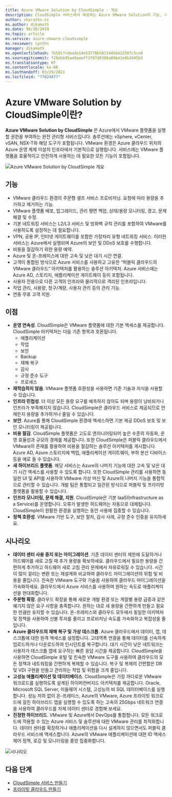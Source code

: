 ```yaml
---
title: Azure VMware Solution by CloudSimple - 개요
description: CloudSimple 서비스에서 제공하는 Azure VMware Solution의 기능, 시나리오, 기능에 대해 알아봅니다.
author: sharaths-cs
ms.author: dikamath
ms.date: 08/20/2019
ms.topic: article
ms.service: azure-vmware-cloudsimple
ms.reviewer: cynthn
manager: dikamath
ms.openlocfilehash: 7b5017cdeade14e53778b58154456412507c5ce8
ms.sourcegitcommit: f28ebb95ae9aaaff3f87d8388a09b41e0b3445b5
ms.translationtype: HT
ms.contentlocale: ko-KR
ms.lasthandoff: 03/29/2021
ms.locfileid: "77024877"
---
```

# <a name="what-is-azure-vmware-solution-by-cloudsimple"></a>Azure VMware Solution by CloudSimple이란?

**Azure VMware Solution by CloudSimple** 은 Azure에서 VMware 플랫폼을 실행할 권한을 부여하는 완전 관리형 서비스입니다. 솔루션에는 vSphere, vCenter, vSAN, NSX-T와 해당 도구가 포함됩니다. VMware 환경은 Azure 클라우드 위치의 Azure 운영 체제 미설치 인프라에서 기본적으로 실행됩니다. 서비스에는 VMware 플랫폼을 효율적이고 안전하게 사용하는 데 필요한 모든 기능이 포함됩니다.

![Azure VMware Solution by CloudSimple 개요](media/azure-vmware-solution-by-cloudsimple.png)

## <a name="features"></a>기능

* VMware 클라우드 환경의 주문형 셀프 서비스 프로비저닝. 요청에 따라 용량을 추가하고 제거하는 기능.
* VMware 플랫폼 배포, 업그레이드, 관리 평면 백업, 상태/용량 모니터링, 경고, 문제 해결 및 수정.
* 기본 네트워킹 서비스는 L2/L3 서비스 및 방화벽 규칙 관리를 포함하여 VMware를 사용하도록 설정하는 데 필요합니다.
* VPN, 공용 IP, 인터넷 게이트웨이를 포함한 가장자리 유형 네트워킹 서비스. 이러한 서비스는 Azure에서 실행되며 Azure의 보안 및 DDoS 보호를 수행합니다.
* 비용을 절감하기 위한 용량 예약.
* Azure 및 온-프레미스에 대한 고속 및 낮은 대기 시간 연결.
* 고객이 통합된 방식으로 Azure 서비스를 사용하고 고유한 “퍼블릭 클라우드의 VMware 클라우드” 아키텍처를 활용하는 솔루션 아키텍처. Azure 서비스에는 Azure AD, 스토리지, 애플리케이션 게이트웨이 등이 포함됩니다.
* 사용자 전용으로 다른 고객의 인프라와 물리적으로 격리된 인프라입니다.
* 작업 관리, 사용량, 청구/계량, 사용자 관리 등의 관리 기능.
* 연중 무휴 고객 지원.

## <a name="benefits"></a>이점

* **운영 연속성**. CloudSimple은 VMware 플랫폼에 대한 기본 액세스를 제공합니다. CloudSimple 아키텍처는 다음 기존 항목과 호환됩니다.
    * 애플리케이션
    * 작업
    * 보안
    * Backup
    * 재해 복구
    * 감사
    * 규정 준수 도구
    * 프로세스
* **재학습하지 않음**. VMware 플랫폼 호환성을 사용하면 기존 기술과 지식을 사용할 수 있습니다.
* **인프라 민첩성**. 더 이상 모든 용량 요구를 예측하지 않아도 되며 용량이 낭비되거나 인프라가 부족해지지 않습니다. CloudSimple은 클라우드 서비스로 제공되므로 언제든지 용량을 추가하거나 줄일 수 있습니다.
* **보안**. Azure를 통해 CloudSimple 환경에 액세스하면 기본 제공 DDoS 보호 및 보안 모니터링이 제공됩니다.
* **비용 절감**. CloudSimple 플랫폼은 고도로 엔지니어링되어 높은 수준의 자동화, 운영 효율성과 규모의 경제를 제공합니다. 또한 CloudSimple은 퍼블릭 클라우드에서 VMware의 존재를 활용하여 비용을 절감하는 솔루션 아키텍처를 게시합니다. Azure AD, Azure 스토리지에 백업, 애플리케이션 게이트웨이, 부하 분산 디바이스 등을 예로 들 수 있습니다.
* **새 하이브리드 플랫폼**. 해당 서비스는 Azure의 나머지 기능에 대한 고속 및 낮은 대기 시간 액세스를 사용할 수 있도록 합니다. 또한 CloudSimple 관리를 사용하면 동일한 UI 및 API를 사용하여 VMware 가상 머신 및 Azure의 나머지 기능을 통합적으로 관리할 수 있습니다. 개발 팀은 통합되고 일관된 방식으로 퍼블릭 및 프라이빗 플랫폼을 활용할 수 있습니다.
* **인프라 모니터링, 문제 해결, 지원**. CloudSimple은 기본 IaaS(Infrastructure as a Service)를 운영합니다. 오류가 발생한 하드웨어는 자동으로 대체됩니다. CloudSimple이 원활한 환경을 실행하는 동안 사용에 집중할 수 있습니다.
* **정책 호환성**. VMware 기반 도구, 보안 절차, 감사 사례, 규정 준수 인증을 유지하세요.

## <a name="scenarios"></a>시나리오

* **데이터 센터 사용 중지 또는 마이그레이션**. 기존 데이터 센터의 제한에 도달하거나 하드웨어를 새로 고칠 때 추가 용량을 확보하세요. 클라우드에서 필요한 용량을 간편하게 추가하고 하드웨어 새로 고침 관리 문제에서 자유로워질 수 있습니다. 시간이 많이 걸리는 변환 또는 재설계와 비교하여 클라우드 마이그레이션의 위험 및 비용을 줄입니다. 친숙한 VMware 도구와 기술을 사용하여 클라우드 마이그레이션을 가속화하세요. 클라우드에서 Azure 서비스를 사용하여 원하는 속도로 애플리케이션을 현대화합니다.
* **주문형 확장**. 클라우드 확장을 통해 새로운 개발 환경 또는 계절별 용량 급증과 같은 예기치 않은 요구 사항을 충족합니다. 원하는 대로 새 용량을 간편하게 만들고 필요한 만큼만 유지할 수 있습니다. 온-프레미스와 클라우드 모두에서 동일한 아키텍처 및 정책을 사용하여 선불 투자를 줄이고 프로비저닝 속도를 가속화하고 복잡성을 줄입니다.
* **Azure 클라우드의 재해 복구 및 가상 데스크톱**. Azure 클라우드에서 데이터, 앱, 데스크톱에 대한 원격 액세스를 설정합니다. 고대역폭 연결을 통해 데이터를 신속하게 업로드하거나 다운로드하여 인시던트를 복구합니다. 대기 시간이 낮은 네트워크는 사용자가 데스크톱 앱에 요구하는 빠른 응답 시간을 제공합니다. CloudSimple을 사용하면 CloudSimple 포털 및 친숙한 VMware 도구를 사용하여 클라우드의 모든 정책과 네트워킹을 간편하게 복제할 수 있습니다. 복구 및 복제의 간편함은 DR 및 VDI 구현을 만들고 관리하는 작업 및 위험을 크게 줄입니다.
* **고성능 애플리케이션 및 데이터베이스**. CloudSimple은 가장 까다로운 VMware 워크로드를 실행하도록 설계된 하이퍼컨버지드 아키텍처를 제공합니다. Oracle, Microsoft SQL Server, 미들웨어 시스템, 고성능의 비 SQL 데이터베이스를 실행합니다. 성능 저하 없이 온-프레미스, Azure의 VMware, Azure 프라이빗 워크로드에 걸친 하이브리드 앱을 실행할 수 있도록 하는 고속의 25Gbps 네트워크 연결을 사용하여 클라우드를 자체 데이터 센터로 경험해 보세요.
* **진정한 하이브리드**. VMware 및 Azure에서 DevOps를 통합합니다. 모든 워크로드에 적용할 수 있는 Azure 서비스 및 솔루션에 대한 VMware 관리를 최적화합니다. 데이터 센터를 확장하거나 애플리케이션을 다시 설계하지 않으면서도 퍼블릭 클라우드 서비스에 액세스합니다. Azure의 VMware 애플리케이션에 대한 ID 액세스 제어 정책, 로깅 및 모니터링을 중앙 집중화합니다.

![시나리오](media/cloudsimple-scenarios.png)

## <a name="next-steps"></a>다음 단계

* [CloudSimple 서비스 만들기](quickstart-create-cloudsimple-service.md)
* [프라이빗 클라우드 만들기](quickstart-create-private-cloud.md)
